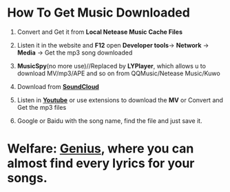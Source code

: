 # How To Get Music Downloaded 

1. Convert and Get it from **Local Netease Music Cache Files**

2. Listen it in the website and **F12** open **Developer tools**-> **Network** -> **Media** -> Get the mp3 song downloaded

3. **MusicSpy**(no more use)//Replaced by **LYPlayer**, which allows u to download MV/mp3/APE and so on from QQMusic/Netease Music/Kuwo

4. Download from [**SoundCloud**](https://soundcloud.com)

5. Listen in [**Youtube**](https://www.youtube.com) or use extensions to download the **MV** or Convert and Get the mp3 files

6. Google or Baidu with the song name, find the file and just save it.

# Welfare: [**Genius**](https://genius.com/), where you can almost find every lyrics for your songs.
